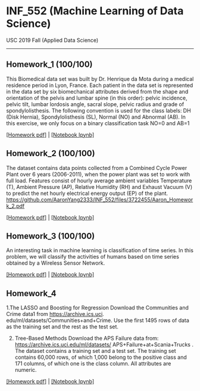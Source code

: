 # INF_552 (Machine Learning of Data Science)
USC 2019 Fall   (Applied Data Science)

---
## Homework_1 (100/100)
This Biomedical data set was built by Dr. Henrique da Mota during a medical residence
period in Lyon, France. Each patient in the data set is represented in the data set
by six biomechanical attributes derived from the shape and orientation of the pelvis
and lumbar spine (in this order): pelvic incidence, pelvic tilt, lumbar lordosis angle,
sacral slope, pelvic radius and grade of spondylolisthesis. The following convention is
used for the class labels: DH (Disk Hernia), Spondylolisthesis (SL), Normal (NO) and
Abnormal (AB). In this exercise, we only focus on a binary classification task NO=0
and AB=1

<a href="https://github.com/AaronYang2333/INF_552/files/3667960/Homework1-inf552.pdf" target="_blank">[Homework pdf]</a> | 
<a href="https://github.com/AaronYang2333/INF_552/files/3722454/Aaron_homewrok_1.pdf" target="_blank">[Notebook Ipynb]</a>

## Homework_2 (100/100)
The dataset contains data points collected from a Combined Cycle Power Plant over
6 years (2006-2011), when the power plant was set to work with full load. Features
consist of hourly average ambient variables Temperature (T), Ambient Pressure (AP),
Relative Humidity (RH) and Exhaust Vacuum (V) to predict the net hourly electrical
energy output (EP) of the plant.
https://github.com/AaronYang2333/INF_552/files/3722455/Aaron_Homework_2.pdf

<a href="https://github.com/AaronYang2333/INF_552/files/3667962/Homework2-inf552.pdf" target="_blank">[Homework pdf]</a> | 
<a href="https://github.com/AaronYang2333/INF_552/files/3722455/Aaron_Homework_2.pdf" target="_blank">[Notebook Ipynb]</a>

## Homework_3 (100/100)
An interesting task in machine learning is classification of time series. In this problem,
we will classify the activities of humans based on time series obtained by a Wireless
Sensor Network.

<a href="https://github.com/AaronYang2333/INF_552/files/3667959/Homework3-inf552.pdf" target="_blank">[Homework pdf]</a> | 
<a href="https://github.com/AaronYang2333/INF_552/files/3722455/Aaron_Homework_2.pdf" target="_blank">[Notebook Ipynb]</a>


## Homework_4
1.The LASSO and Boosting for Regression
	Download the Communities and Crime data1 from https://archive.ics.uci.
edu/ml/datasets/Communities+and+Crime. Use the first 1495 rows of data as
the training set and the rest as the test set.

2. Tree-Based Methods
	Download the APS Failure data from: https://archive.ics.uci.edu/ml/datasets/
APS+Failure+at+Scania+Trucks . The dataset contains a training set and a test
set. The training set contains 60,000 rows, of which 1,000 belong to the positive
class and 171 columns, of which one is the class column. All attributes are numeric.

<a href="https://github.com/AaronYang2333/INF_552/files/3667963/Homework4-inf552.pdf" target="_blank">[Homework pdf]</a> | 
<a href="https://github.com/AaronYang2333/INF_552/files/3722455/Aaron_Homework_2.pdf" target="_blank">[Notebook Ipynb]</a>

